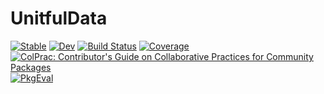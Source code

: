 # UnitfulData

[![Stable](https://img.shields.io/badge/docs-stable-blue.svg)](https://uriele.github.io/UnitfulData.jl/stable/)
[![Dev](https://img.shields.io/badge/docs-dev-blue.svg)](https://uriele.github.io/UnitfulData.jl/dev/)
[![Build Status](https://github.com/uriele/UnitfulData.jl/actions/workflows/CI.yml/badge.svg?branch=main)](https://github.com/uriele/UnitfulData.jl/actions/workflows/CI.yml?query=branch%3Amain)
[![Coverage](https://codecov.io/gh/uriele/UnitfulData.jl/branch/main/graph/badge.svg)](https://codecov.io/gh/uriele/UnitfulData.jl)
[![ColPrac: Contributor's Guide on Collaborative Practices for Community Packages](https://img.shields.io/badge/ColPrac-Contributor's%20Guide-blueviolet)](https://github.com/SciML/ColPrac)
[![PkgEval](https://JuliaCI.github.io/NanosoldierReports/pkgeval_badges/U/UnitfulData.svg)](https://JuliaCI.github.io/NanosoldierReports/pkgeval_badges/U/UnitfulData.html)
